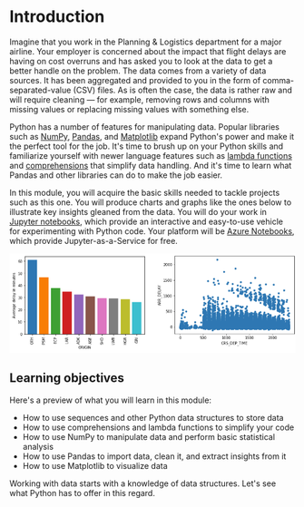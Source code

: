# Introduction

Imagine that you work in the Planning & Logistics department for a major airline. Your employer is concerned about the impact that flight delays are having on cost overruns and has asked you to look at the data to get a better handle on the problem. The data comes from a variety of data sources. It has been aggregated and provided to you in the form of comma-separated-value (CSV) files. As is often the case, the data is rather raw and will require cleaning — for example, removing rows and columns with missing values or replacing missing values with something else. 

Python has a number of features for manipulating data. Popular libraries such as [NumPy](https://www.numpy.org/), [Pandas](https://pandas.pydata.org/), and [Matplotlib](https://matplotlib.org/) expand Python's power and make it the perfect tool for the job. It's time to brush up on your Python skills and familiarize yourself with newer language features such as [lambda functions](https://www.w3schools.com/python/python_lambda.asp) and [comprehensions](https://medium.com/better-programming/list-comprehension-in-python-8895a785550b) that simplify data handling. And it's time to learn what Pandas and other libraries can do to make the job easier.

In this module, you will acquire the basic skills needed to tackle projects such as this one. You will produce charts and graphs like the ones below to illustrate key insights gleaned from the data. You will do your work in [Jupyter notebooks](https://jupyter.org/), which provide an interactive and easy-to-use vehicle for experimenting with Python code. Your platform will be [Azure Notebooks](https://notebooks.azure.com), which provide Jupyter-as-a-Service for free.

![](media/intro-charts.png)

## Learning objectives

Here's a preview of what you will learn in this module:

- How to use sequences and other Python data structures to store data
- How to use comprehensions and lambda functions to simplify your code
- How to use NumPy to manipulate data and perform basic statistical analysis
- How to use Pandas to import data, clean it, and extract insights from it
- How to use Matplotlib to visualize data

Working with data starts with a knowledge of data structures. Let's see what Python has to offer in this regard.